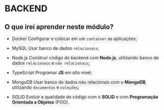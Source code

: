 # BACKEND

## O que irei aprender neste módulo?

* Docker
  Configurar e colocar em um `container` as aplicações;

* MySQL
  Usar banco de dados `relacionais`;

* Node.js
  Construir código do backend com **Node.js**, utilizando banco de dados `relacionais` e `não relacionais`;

* TypeScript
  Programar **JS** em alto nível;

* MongoDB
  Usar banco de dados não relacionais com o **MongoDB**, utilizando `documentos` e `coleções`;
  
* SOLID
  Evoluir a qualidade do código com o **SOLID** e com **Programação Orientada a Objetos** (POO).
